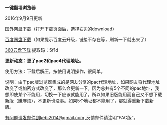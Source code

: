 **一键翻墙浏览器**

2016年9月9日更新

[国外网盘下载](https://mega.nz/#!JlQWSBwD!6duO7I87-OxhqE0GOLjsUYIIYSe0rjLUnWQg_s4cX9g)（打开下载页面后，选择右边的download）

[百度网盘下载](http://pan.baidu.com/s/1skKCs1n )（如果提示百度云升级，链接不存在等，刷新一下就出来了）

[360云盘下载](https://yunpan.cn/ckJXAwQU97dxf ) 提取码：5f1d

**更新动态：更了pac2和pac4代理地址。**


使用方法：下载后解压，按使用说明操作，很简单。


说明：由于pac版浏览器集成的是网友分享的pac代理地址，如果网友将代理地址改变了或加密方式改变了，那么会更新一下。因为总共有5个不同的pac地址，我想即使某个不能用，切换一下应该就能用了。所以如果旧版能用而自己又不想下载新版（嫌麻烦），不更新也没事。如果5个地址都不能用了，那就得重新下载新版。












有问题请发邮件到kebi2014@gmail.com ,反馈邮件请注明“PAC版”。